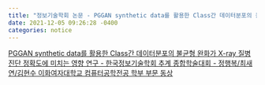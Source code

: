 ```yaml
---
title: "정보기술학회 논문 - PGGAN synthetic data를 활용한 Class간 데이터분포의 불균형 완화가 X-ray 질병 진단 정확도에 미치는 영향 연구" 
date: 2021-12-05 09:26:28 -0400
categories: notice
---
```


<a href="https://github.com/faculty-hieonn/faculty-hieonn.github.io/raw/master/files/PGGAN%20synthetic%20data%EB%A5%BC%20%ED%99%9C%EC%9A%A9%ED%95%9C%20Class%EA%B0%84%20%EB%8D%B0%EC%9D%B4%ED%84%B0%EB%B6%84%ED%8F%AC%EC%9D%98%20%EB%B6%88%EA%B7%A0%ED%98%95%20%EC%99%84%ED%99%94%EA%B0%80%20X-ray%20%EC%A7%88%EB%B3%91%20%EC%A7%84%EB%8B%A8%20%EC%A0%95%ED%99%95%EB%8F%84%20%EC%97%B0%EA%B5%AC.pdf" target="_blank">PGGAN synthetic data를 활용한 Class간 데이터분포의 불균형 완화가 X-ray 질병 진단 정확도에 미치는 영향 연구 - 한국정보기술학회 추계 종합학술대회 - 정행복/최새연/김현수 이화여자대학교 컴퓨터공학전공 학부 부문 동상</a>
